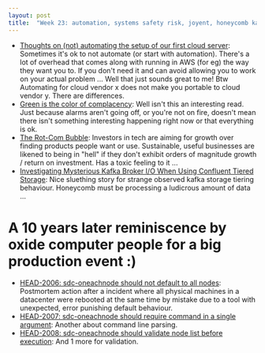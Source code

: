 ```yaml
---
layout: post
title:  "Week 23: automation, systems safety risk, joyent, honeycomb kafa storage tiering, vc money pressure"
---
```


* [Thoughts on (not) automating the setup of our first cloud server](https://utcc.utoronto.ca/~cks/space/blog/sysadmin/FirstCloudVMAndAutomation): Sometimes it's ok to not automate (or start with automation). There's a lot of overhead that comes along with running in AWS (for eg) the way they want you to. If you don't need it and can avoid allowing you to work on your actual problem ... Well that just sounds great to me! Btw Automating for cloud vendor x does not make you portable to cloud vendor y. There are differences.
* [Green is the color of complacency](https://surfingcomplexity.blog/2024/05/05/green-is-the-color-of-complacency/): Well isn't this an interesting read. Just because alarms aren't going off, or you're not on fire, doesn't mean there isn't something interesting happening right now or that everything is ok.
* [The Rot-Com Bubble](https://www.wheresyoured.at/rotcombubble/): Investors in tech are aiming for growth over finding products people want or use. Sustainable, useful businesses are likened to being in "hell" if they don't exhibit orders of magnitude growth / return on investment. Has a toxic feeling to it ...
* [Investigating Mysterious Kafka Broker I/O When Using Confluent Tiered Storage](https://www.honeycomb.io/blog/investigating-kafka-tiered-storage): Nice sluething story for strange observed kafka storage tiering behaviour. Honeycomb must be processing a ludicrous amount of data ...

# A 10 years later reminiscence by oxide computer people for a big production event :)  

* [HEAD-2006: sdc-oneachnode should not default to all nodes](https://smartos.org/bugview/HEAD-2006): Postmortem action after a incident where all physical machines in a datacenter were rebooted at the same time by mistake due to a tool with unexpected, error punishing default behaviour.
* [HEAD-2007: sdc-oneachnode should require command in a single argument](https://smartos.org/bugview/HEAD-2007): Another about command line parsing.
* [HEAD-2008: sdc-oneachnode should validate node list before execution](https://smartos.org/bugview/HEAD-2008): And 1 more for validation.

